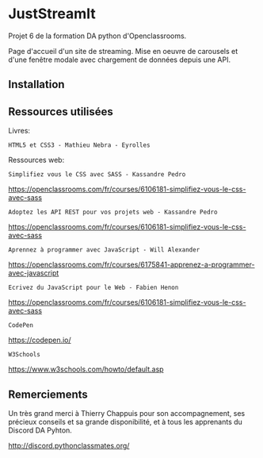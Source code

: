 # JustStreamIt

Projet 6 de la formation DA python d'Openclassrooms.

Page d'accueil d'un site de streaming. Mise en oeuvre de carousels et d'une fenêtre modale avec chargement de données depuis une API.


Installation
---


Ressources utilisées
---

Livres:

    HTML5 et CSS3 - Mathieu Nebra - Eyrolles
    

Ressources web:

    Simplifiez vous le CSS avec SASS - Kassandre Pedro

https://openclassrooms.com/fr/courses/6106181-simplifiez-vous-le-css-avec-sass

    Adoptez les API REST pour vos projets web - Kassandre Pedro

https://openclassrooms.com/fr/courses/6106181-simplifiez-vous-le-css-avec-sass

    Aprennez à programmer avec JavaScript - Will Alexander

https://openclassrooms.com/fr/courses/6175841-apprenez-a-programmer-avec-javascript

    Ecrivez du JavaScript pour le Web - Fabien Henon

https://openclassrooms.com/fr/courses/6106181-simplifiez-vous-le-css-avec-sass

    CodePen

https://codepen.io/

    W3Schools

https://www.w3schools.com/howto/default.asp

Remerciements
---

Un très grand merci à Thierry Chappuis pour son accompagnement, ses précieux conseils et sa grande disponibilité,
et à tous les apprenants du Discord DA Pyhton.

http://discord.pythonclassmates.org/